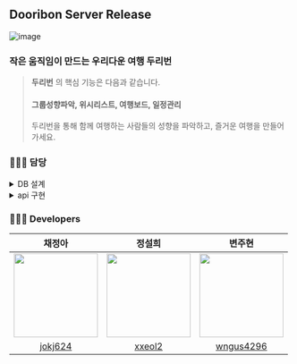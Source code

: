 ## Dooribon Server Release
 
<div>  

![image](https://user-images.githubusercontent.com/20807197/125838695-6697af66-35af-4a90-ad84-2a91e87cc69e.png)

 
</div>      

### 작은 움직임이 만드는 우리다운 여행 두리번   

> **두리번** 의 핵심 기능은 다음과 같습니다.   
> #### 그룹성향파악, 위시리스트, 여행보드, 일정관리
> 두리번을 통해 함께 여행하는 사람들의 성향을 파악하고, 즐거운 여행을 만들어 가세요.   
### 🙋🏻‍♀️ 담당
<details>
<summary>DB 설계</summary>
<div markdown="1">  
 
| 기능명 | 담당자 | 완료 여부 |
| :-----: | :---: | :---: |
| User Model 설계 | `변주현` | 완료 |
| Group Model 설계 | `변주현` | 완료 |
| Schedule Model 설계 | `정설희` | 완료 |
| Wish Model 설계 | `채정아` | 완료 |
| Board Model 설계 | `채정아` | 완료 |
 
</div>
</details>

<details>
<summary>api 구현</summary>
<div markdown="1">  

| 기능명 | 담당자 | 완료 여부 |
| :-----: | :---: | :---: |
| 카카오 로그인 | `채정아` | 완료 |
| 여행 생성 | `채정아` | 완료 |
| 여행 그룹 멤버 추가 | `채정아` | 완료 |
| 그룹 성향 테스트 결과 조회 | `채정아` | 완료 |
| 성향 테스트 질문 조회 | `채정아` | 완료 |
| 여행 일정 삭제 | `채정아` | 완료 |
| 여행 별 이미지 조회 | `채정아` | 완료 |
| 여행 정보 조회 | `채정아` | 완료 |
| 성향 테스트 결과 저장 | `채정아` | 완료 |
| 성향 테스트 카운팅 조회 | `채정아` | 완료 |
| ec2 배포, s3 관리 | `채정아` | 완료 |
| 일자 별 여행 일정 조회 | `정설희` | 완료 |
| 특정 여행 일정 조회 | `정설희` | 완료 |
| 일자 별 여행 일정 조회 | `정설희` | 완료 |
| 여행 일정 추가 | `정설희` | 완료 |
| 여행 일정 수정 | `정설희` | 완료 |
| 여행 보드 추가 | `정설희` | 완료 |
| 여행 이미지 전체 조회 | `변주현` | 완료 |
| 참여코드로 여행 참여, 정보 조회 | `변주현` | 완료 |
| 마이페이지 조회 | `변주현` | 완료 |
| 여행 수정 | `변주현` | 완료 |
| 여행 보드 조회 | `변주현` | 완료 |
| 여행 보드 수정 | `변주현` | 완료 |
| 여행 보드 삭제 | `변주현` | 완료 |
| 사용자 기간 별 여행 조회 | `변주현` | 완료 |

</div>
</details>

### 👩🏻‍💻 Developers   
| 채정아 | 정설희 | 변주현 |
| :---: | :---: | :---: |
|<img src="https://user-images.githubusercontent.com/20807197/122161395-9ab23880-ceac-11eb-9498-bed403daa960.png" width="150px" height="150px" />|<img src ="https://user-images.githubusercontent.com/20807197/124384875-457c8080-dd0e-11eb-8308-137003b9c77a.png" width = "150px" height="150px" />|<img src ="https://user-images.githubusercontent.com/20807197/124384900-66dd6c80-dd0e-11eb-82bd-662ad808e6df.png" width = "150px" height="150px" />|
|[jokj624](https://github.com/jokj624)|[xxeol2](https://github.com/xxeol2)|[wngus4296](https://github.com/wngus4296)| 
